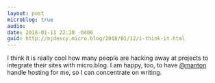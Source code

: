 ```yaml
---
layout: post
microblog: true
audio: 
date: 2018-01-11 22:10 -0400
guid: http://mjdescy.micro.blog/2018/01/12/i-think-it.html
---
```

I think it is really cool how many people are hacking away at projects to integrate their sites with micro.blog. I am happy, too, to have [@manton](https://micro.blog/manton) handle hosting for me, so I can concentrate on writing.
